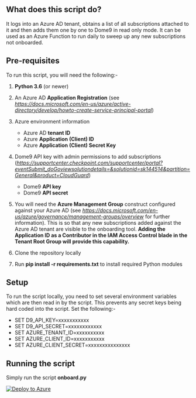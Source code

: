 What does this script do?
-------------------------

It logs into an Azure AD tenant, obtains a list of all subscriptions attached to it and then adds them one by one to Dome9 in read only mode. It can be used as an Azure Function to run daily to sweep up any new subscriptions not onboarded.

Pre-requisites
--------------
To run this script, you will need the following:-

1) **Python 3.6** (or newer)

2) An Azure AD **Application Registration** (see *https://docs.microsoft.com/en-us/azure/active-directory/develop/howto-create-service-principal-portal*)

3) Azure environment information
    - Azure AD **tenant ID**
    - Azure **Application (Client) ID**
    - Azure **Application (Client) Secret Key**
    
4) Dome9 API key with admin permissions to add subscriptions (*https://supportcenter.checkpoint.com/supportcenter/portal?eventSubmit_doGoviewsolutiondetails=&solutionid=sk144514&partition=General&product=CloudGuard*)
    - Dome9 **API key**
    - Dome9 **API secret**
    
5) You will need the **Azure Management Group** construct configured against your Azure AD (see *https://docs.microsoft.com/en-us/azure/governance/management-groups/overview* for further information). This is so that any new subscriptions added against the Azure AD tenant are visible to the onboarding tool. **Adding the Application ID as a Contributor in the IAM Access Control blade in the Tenant Root Group will provide this capability.**

6) Clone the repository locally

7) Run **pip install -r requirements.txt** to install required Python modules
    
Setup
-----
To run the script locally, you need to set several environment variables which are then read in by the script. This prevents any secret keys being hard coded into the script. Set the following:-

- SET D9_API_KEY=xxxxxxxxxxx
- SET D9_API_SECRET=xxxxxxxxxxxx
- SET AZURE_TENANT_ID=xxxxxxxxxx
- SET AZURE_CLIENT_ID=xxxxxxxxxxx
- SET AZURE_CLIENT_SECRET=xxxxxxxxxxxxxxx

Running the script
------------------
Simply run the script **onboard.py**

[![Deploy to Azure](https://azuredeploy.net/deploybutton.png)](https://portal.azure.com/#create/Microsoft.Template/uri/https%3A%2F%2Fgithub.com%2Fchrisbeckett%2Fazd9-autoonboarding%2Fblob%2Fmaster%2Ftemplate.json)
